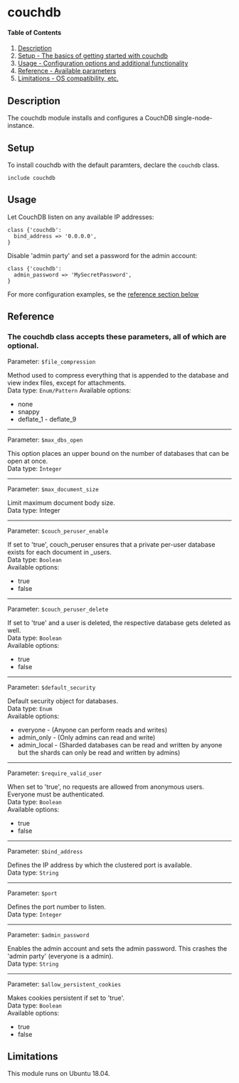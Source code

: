 
# couchdb

#### Table of Contents

1. [Description](#description)
2. [Setup - The basics of getting started with couchdb](#setup)
3. [Usage - Configuration options and additional functionality](#usage)
4. [Reference - Available parameters](#reference)
5. [Limitations - OS compatibility, etc.](#limitations)

## Description

The couchdb module installs and configures a CouchDB single-node-instance.

## Setup
To install couchdb with the default paramters, declare the `couchdb` class.

```puppet
include couchdb
```

## Usage

Let CouchDB listen on any available IP addresses:
```puppet
class {'couchdb':
  bind_address => '0.0.0.0',
}
```

Disable 'admin party' and set a password for the admin account:
```puppet
class {'couchdb':
  admin_password => 'MySecretPassword',
}
```

For more configuration examples, se the [reference section below](#reference)

## Reference

### The couchdb class accepts these parameters, all of which are optional.    

Parameter: `$file_compression`

Method used to compress everything that is appended to the database and view index files, except for attachments.    
Data type: `Enum/Pattern`
Available options:    
 * none
 * snappy
 * deflate_1 - deflate_9

***

Parameter: `$max_dbs_open`

This option places an upper bound on the number of databases that can be open at once.    
Data type: `Ìnteger`

***

Parameter: `$max_document_size`

Limit maximum document body size.    
Data type: Integer

***

Parameter: `$couch_peruser_enable`

If set to 'true', couch_peruser ensures that a private per-user database exists for each document in \_users.    
Data type: `Boolean`    
Available options:    
 * true
 * false

***

Parameter: `$couch_peruser_delete`

If set to 'true' and a user is deleted, the respective database gets deleted as well.    
Data type: `Boolean`    
Available options:    
 * true
 * false

***

Parameter: `$default_security`

Default security object for databases.    
Data type: `Enum`    
Available options:    
 * everyone - (Anyone can perform reads and writes)
 * admin_only - (Only admins can read and write)
 * admin_local - (Sharded databases can be read and written by anyone but the shards can only be read and written by admins)

***

Parameter: `$require_valid_user`

When set to 'true', no requests are allowed from anonymous users. Everyone must be authenticated.    
Data type: `Boolean`    
Available options:    
 * true
 * false

***

Parameter: `$bind_address`

Defines the IP address by which the clustered port is available.    
Data type: `String`

***

Parameter: `$port`

Defines the port number to listen.    
Data type: `Integer`

***

Parameter: `$admin_password`

Enables the admin account and sets the admin password. This crashes the 'admin party' (everyone is a admin).    
Data type: `String`

***

Parameter: `$allow_persistent_cookies`

Makes cookies persistent if set to 'true'.    
Data type: `Boolean`    
Available options:    
 * true
 * false


## Limitations

This module runs on Ubuntu 18.04.
